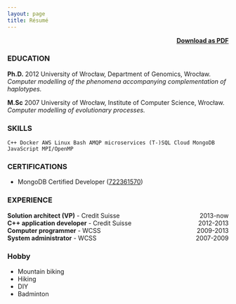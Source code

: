 ```yaml
---
layout: page
title: Résumé
---
```


<span style="float: right; "><a href="{{ '/assets/WojciechWaga.pdf' | prepend: site.baseurl }}"><strong>Download as PDF</strong></a> </span>
<br>

### EDUCATION
**Ph.D.** 2012 University of Wrocław, Department of Genomics, Wrocław. *Computer modelling of the phenomena accompanying complementation of haplotypes.*

**M.Sc** 2007 University of Wrocław, Institute of Computer Science, Wrocław. *Computer modelling of evolutionary processes.*


### SKILLS
``` C++ Docker AWS Linux Bash AMQP microservices (T-)SQL Cloud MongoDB JavaScript MPI/OpenMP ``` 

### CERTIFICATIONS
 * MongoDB Certified Developer ([722361570](https://university.mongodb.com/certification/certificate/722361570))

### EXPERIENCE

**Solution architect (VP)** - Credit Suisse <span style="float: right; ">2013-now</span>  
**C++ application developer** - Credit Suisse <span style="float: right; ">2012-2013</span>  
**Computer programmer** - WCSS <span style="float: right; ">2009-2013</span>  
**System administrator** - WCSS <span style="float: right; ">2007-2009</span>  


### Hobby
 * Mountain biking
 * Hiking
 * DIY
 * Badminton
